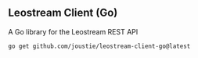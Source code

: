 ## Leostream Client (Go)

A Go library for the Leostream REST API


```
go get github.com/joustie/leostream-client-go@latest
```
